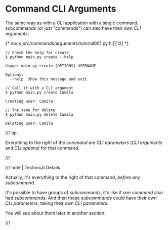 # Command CLI Arguments

The same way as with a CLI application with a single command, subcommands (or just "commands") can also have their own *CLI arguments*:

{* docs_src/commands/arguments/tutorial001.py hl[7,12] *}

<div class="termy">

```console
// Check the help for create
$ python main.py create --help

Usage: main.py create [OPTIONS] USERNAME

Options:
  --help  Show this message and exit.

// Call it with a CLI argument
$ python main.py create Camila

Creating user: Camila

// The same for delete
$ python main.py delete Camila

Deleting user: Camila
```

</div>

/// tip

Everything to the *right* of the *command* are *CLI parameters* (*CLI arguments* and *CLI options*) for that command.

///

/// note | Technical Details

Actually, it's everything to the right of that command, *before any subcommand*.

It's possible to have groups of *subcommands*, it's like if one *command* also had *subcommands*. And then those *subcommands* could have their own *CLI parameters*, taking their own *CLI parameters*.

You will see about them later in another section.

///
